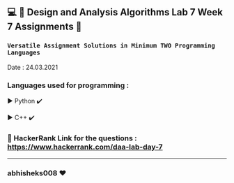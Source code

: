 ## :computer: :diamond_shape_with_a_dot_inside:  Design and Analysis Algorithms Lab 7  Week 7  Assignments :diamond_shape_with_a_dot_inside:

### ```Versatile Assignment Solutions in Minimum TWO Programming Languages```
Date : 24.03.2021

### Languages used for programming :
   :arrow_forward: Python :heavy_check_mark:
   
   :arrow_forward: C++ :heavy_check_mark:
   
   


### :link: HackerRank Link for the questions : https://www.hackerrank.com/daa-lab-day-7

********************************************************
### abhisheks008 :heart:

